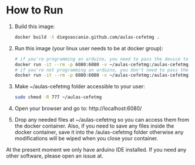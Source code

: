 # How to Run

1. Build this image:

    ```bash
    docker build -t diegoascanio.github.com/aulas-cefetmg .
    ```

2. Run this image (your linux user needs to be at docker group):
    ```bash
    # if you're programming an arduino, you need to pass the device to the container
    docker run -it --rm -p 6080:6080 -v ~/aulas-cefetmg:/aulas-cefetmg --ulimit nofile=65536:65536 --device /dev/ttyUSB0:/dev/ttyUSB0 diegoascanio.github.com/aulas-cefetmg
    # if you're not programming an arduino, you don't need to pass the device to the container
    docker run -it --rm -p 6080:6080 -v ~/aulas-cefetmg:/aulas-cefetmg --ulimit nofile=65536:65536 diegoascanio.github.com/aulas-cefetmg
    ```

3. Make ~/aulas-cefetmg folder accessible to your user:
    ```bash
    sudo chmod -R 777 ~/aulas-cefetmg
    ```

3. Open your browser and go to: http://localhost:6080/

4. Drop any needed files at ~/aulas-cefetmg so you can access them from the docker container. Also, if you need to save any files inside the docker container, save it into the /aulas-cefetmg folder otherwise any modifications will be wiped when you close your container.

At the present moment we only have arduino IDE installed. If you need any other software, please open an issue at.
